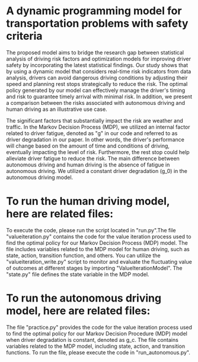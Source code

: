 # A dynamic programming model for transportation problems with safety criteria
The proposed model aims to bridge the research gap between statistical analysis of driving risk factors and optimization models for improving driver safety by incorporating the latest statistical findings. Our study shows that by using a dynamic model that considers real-time risk indicators from data analysis, drivers can avoid dangerous driving conditions by adjusting their speed and planning rest stops strategically to reduce the risk. The optimal policy generated by our model can effectively manage the driver's timing and risk to guarantee timely arrival with minimal risk. In addition, we present a comparison between the risks associated with autonomous driving and human driving as an illustrative use case.

The significant factors that substantially impact the risk are weather and traffic. In the Markov Decision Process (MDP), we utilized an internal factor related to driver fatigue, denoted as "g" in our code and referred to as driver degradation in our paper. In other words, the driver's performance will change based on the amount of time and conditions of driving, eventually impacting the level of risk. Furthermore, the rest stop could help alleviate driver fatigue to reduce the risk. The main difference between autonomous driving and human driving is the absence of fatigue in autonomous driving. We utilized a constant driver degradation (g_0) in the autonomous driving model.

# To run the human driving model, here are related files:
To execute the code, please run the script located in "run.py".The file "valueiteration.py" contains the code for the value iteration process used to find the optimal policy for our Markov Decision Process (MDP) model. The file includes variables related to the MDP model for human driving, such as state, action, transition function, and others. You can utilize the "valueiteration_write.py" script to monitor and evaluate the fluctuating value of outcomes at different stages by importing "ValueIterationModel". The "state.py" file defines the state variable in the MDP model.

# To run the autonomous driving model, here are related files:
The file "practice.py" provides the code for the value iteration process used to find the optimal policy for our Markov Decision Procedure (MDP) model when driver degradation is constant, denoted as g_c. The file contains variables related to the MDP model, including state, action, and transition functions. To run the file, please execute the code in "run_autonomous.py".




